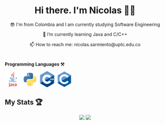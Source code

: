 
<div align="center">
    <h1 style="text-align: center;"> Hi there.  I'm Nicolas 👋😊 </h1>
    <p> 😎 I'm from Colombia and I am currently studying Software Engineering</p>
    <p>🌱 I’m currently learning Java and C/C++</p>
    <p>📫 How to reach me: nicolas.sarmiento@uptc.edu.co</p>
</div>

<h1></h1>

<div>
    <p><strong> Programming Languages ⚒️</strong></p>
    <img src = "https://github.com/devicons/devicon/blob/master/icons/java/java-original-wordmark.svg" alt = "java-logo" height = "50px">
    <img src = "https://github.com/devicons/devicon/blob/master/icons/python/python-original.svg" alt = "python-logo" height = "50px">
    <img src = "https://github.com/devicons/devicon/blob/master/icons/cplusplus/cplusplus-original.svg" alt = "c++-logo" height = "50px">
    <img src = "https://github.com/devicons/devicon/blob/master/icons/c/c-original.svg" alt = "c-logo" height = "50px">
</div>

<h2>My Stats 🏆</h2>
<div align="center"  >
<picture>
<source
  srcset="https://github-readme-stats.vercel.app/api?username=Nicolas-Sarmiento&show_icons=true&theme=buefy&hide_border=true&card_width=600"
  media="(prefers-color-scheme: light), (prefers-color-scheme: no-preference)"
/>
<img align="center" src="https://github-readme-stats.vercel.app/api?username=Nicolas-Sarmiento&show_icons=true&theme=material-palenight&hide_border=true&card_width=600" />
</picture>
    
<picture>
<source
  srcset="https://github-readme-streak-stats.herokuapp.com?user=Nicolas-Sarmiento&theme=buefy&hide_border=true&card_width=500&exclude_days=Sun%2CSat&card_width=600"
  media="(prefers-color-scheme: light), (prefers-color-scheme: no-preference)"
/>
<img align="center"  src="https://github-readme-streak-stats.herokuapp.com?user=Nicolas-Sarmiento&theme=material-palenight&exclude_days=Sun%2CSat&card_width=600&hide_total_contributions=true&hide_border=true"/>
</picture>

</div>




